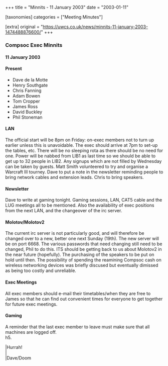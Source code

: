 +++
title = "Minnits - 11 January 2003"
date = "2003-01-11"

[taxonomies]
categories = ["Meeting Minutes"]

[extra]
original = "https://uwcs.co.uk/news/minnits-11-january-2003-1474488876600/"
+++

### Compsoc Exec Minnits

#### 11 January 2003

#### Present

  - Dave de la Motte
  - Henry Southgate
  - Chris Fanning
  - Adam Bowen
  - Tom Cropper
  - James Ross
  - David Buckley
  - Phil Stoneman

#### LAN

The official start will be 8pm on Friday: on-exec members not to turn up earlier unless this is unavoidable. The exec should arrive at 7pm to set-up the tables, etc. There will be no sleeping rota as there should be no need for one. Power will be nabbed from LIB1 as last time so we should be able to get up to 32 people in LIB2. Any signups which are not filled by Wednesday can be taken by guests. Matt Smith volunteered to try and organise a Warcraft III tourney. Dave to put a note in the newsletter reminding people to bring network cables and extension leads. Chris to bring speakers.

#### Newsletter

Dave to write at gaming tonight. Gaming sessions, LAN, CAT5 cable and the LUG meetings all to be mentioned. Also the availability of exec positions from the next LAN, and the changeover of the irc server.

#### Molotov/Molotov2

The current irc server is not particularly good, and will therefore be changed over to a new, better one next Sunday (19th). The new server will be on port 6668. The various passwords that need changing still need to be changed, Phil to do this. ITS should be getting back to us about Molotov2 in the near future (hopefully). The purchasing of the speakers to be put on hold until then. The possibility of spending the reamining Compsoc cash on wireless networking devices was briefly discused but eventually dimissed as being too costly and unreliable.

#### Exec Meetings

All exec members should e-mail their timetables/when they are free to James so that he can find out convenient times for everyone to get together for future exec meetings.

#### Gaming

A reminder that the last exec member to leave must make sure that all machines are logged off.  
h5.

|Hurrah\!  
|  
|Dave/Doom
